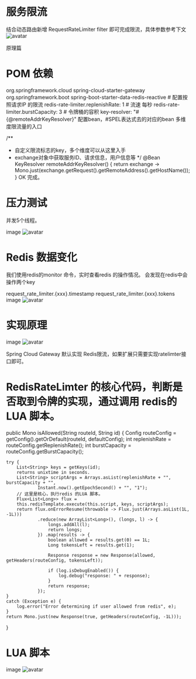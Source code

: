 # 服务限流
结合动态路由新增 RequestRateLimiter filter 即可完成限流，具体参数参考下文
![avatar](http://pigx.vip/20190902085858_zWGvfp_Screenshot.jpeg)


原理篇

# POM 依赖
<!--spring cloud gateway依赖-->
<dependency>
    <groupId>org.springframework.cloud</groupId>
    <artifactId>spring-cloud-starter-gateway</artifactId>
</dependency>
<!--基于 reactive stream 的redis -->
<dependency>
    <groupId>org.springframework.boot</groupId>
    <artifactId>spring-boot-starter-data-redis-reactive</artifactId>
</dependency>
# 配置按照请求IP 的限流
 redis-rate-limiter.replenishRate: 1  # 流速 每秒
 redis-rate-limiter.burstCapacity: 3  # 令牌桶的容积
 key-resolver: "#{@remoteAddrKeyResolver}" 
配置bean，#SPEL表达式去的对应的bean 多维度限流量的入口

/**
* 自定义限流标志的key，多个维度可以从这里入手
* exchange对象中获取服务ID、请求信息，用户信息等
*/
@Bean
KeyResolver remoteAddrKeyResolver() {
    return exchange -> Mono.just(exchange.getRequest().getRemoteAddress().getHostName());
}
OK 完成。

# 压力测试
并发5个线程。

image
![avatar](http://pic.pig4cloud.com/20190706114920_H1yNzA_Screenshot.jpeg?w=1856&h=548&f=png&s=118663)



# Redis 数据变化
我们使用redis的monitor 命令，实时查看redis 的操作情况。
会发现在redis中会操作两个key

request_rate_limiter.{xxx}.timestamp
request_rate_limiter.{xxx}.tokens
image
![avatar](http://pic.pig4cloud.com/20190706115055_9rwsve_Screenshot.jpeg?w=1624&h=1048&f=png&s=1028253)

# 实现原理
image
![avatar](http://pic.pig4cloud.com/20190706115016_mjZaW9_Screenshot.jpeg?w=1244&h=720&f=png&s=46080)

Spring Cloud Gateway 默认实现 Redis限流，如果扩展只需要实现ratelimter接口即可。

# RedisRateLimter 的核心代码，判断是否取到令牌的实现，通过调用 redis的LUA 脚本。
public Mono<Response> isAllowed(String routeId, String id) {
	Config routeConfig = getConfig().getOrDefault(routeId, defaultConfig);
	int replenishRate = routeConfig.getReplenishRate();
	int burstCapacity = routeConfig.getBurstCapacity();

	try {
		List<String> keys = getKeys(id);
		returns unixtime in seconds.
		List<String> scriptArgs = Arrays.asList(replenishRate + "", burstCapacity + "",
				Instant.now().getEpochSecond() + "", "1");
		// 这里是核心，执行redis 的LUA 脚本。
		Flux<List<Long>> flux =
		this.redisTemplate.execute(this.script, keys, scriptArgs);
		return flux.onErrorResume(throwable -> Flux.just(Arrays.asList(1L, -1L)))
				.reduce(new ArrayList<Long>(), (longs, l) -> {
					longs.addAll(l);
					return longs;
				}) .map(results -> {
					boolean allowed = results.get(0) == 1L;
					Long tokensLeft = results.get(1);

					Response response = new Response(allowed, getHeaders(routeConfig, tokensLeft));

					if (log.isDebugEnabled()) {
						log.debug("response: " + response);
					}
					return response;
				});
	}
	catch (Exception e) {
		log.error("Error determining if user allowed from redis", e);
	}
	return Mono.just(new Response(true, getHeaders(routeConfig, -1L)));
}
# LUA 脚本
image
![avatar](http://pic.pig4cloud.com/20190706115132_1QhLHT_Screenshot.jpeg?w=1338&h=766&f=png&s=135674)